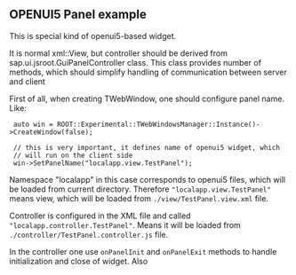## OPENUI5 Panel example

This is special kind of openui5-based widget.

It is normal xml::View, but controller should be derived from sap.ui.jsroot.GuiPanelController class.
This class provides number of methods, which should simplify handling of communication between server and client

First of all, when creating TWebWindow, one should configure panel name. Like:

     auto win = ROOT::Experimental::TWebWindowsManager::Instance()->CreateWindow(false);

     // this is very important, it defines name of openui5 widget, which
     // will run on the client side
     win->SetPanelName("localapp.view.TestPanel");

 
 Namespace "localapp" in this case corresponds to openui5 files, which will be loaded from current directory.
 Therefore `"localapp.view.TestPanel"` means view, which will be loaded from `./view/TestPanel.view.xml` file.
 
 Controller is configured in the XML file and called `"localapp.controller.TestPanel"`. 
 Means it will be loaded from `./controller/TestPanel.controller.js` file.
 
 In the controller one use `onPanelInit` and `onPanelExit` methods to handle initialization and close of widget.
 Also  
  
 